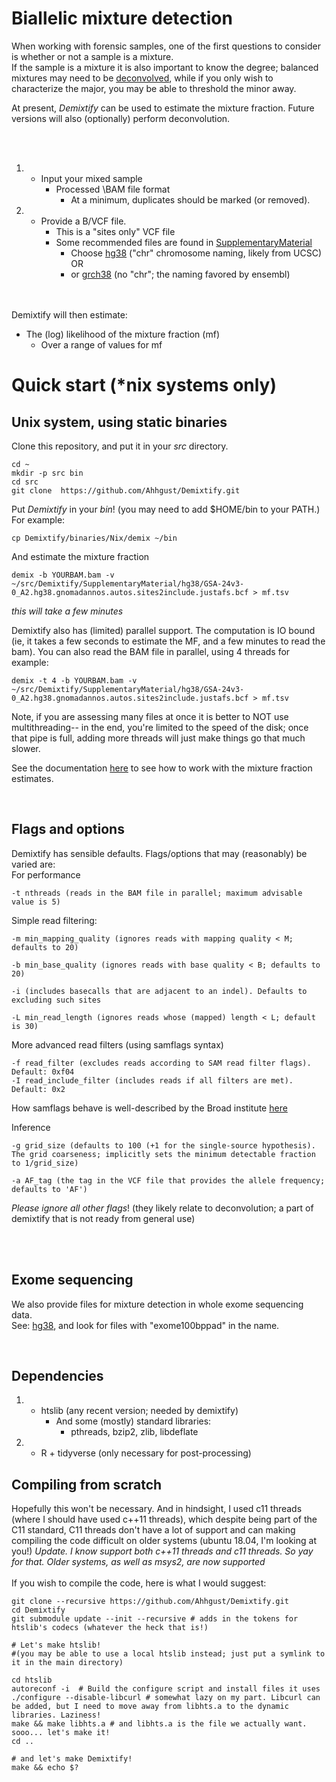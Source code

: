 # Biallelic mixture detection
When working with forensic samples, one of the first questions to consider is whether or not a sample is a mixture. <br>
If the sample is a mixture it is also important to know the degree; balanced mixtures may need to be [deconvolved](Deconvolution.md), while if you only wish to characterize the major, you may be able to threshold the minor away.

At present, _Demixtify_ can be used to estimate the mixture fraction. Future versions will also (optionally) perform deconvolution.

<br>
<br>

1. * Input your mixed sample
     * Processed \BAM file format
       * At a minimum, duplicates should be marked (or removed).
2. * Provide a B/VCF file. 
     * This is a "sites only" VCF file
     * Some recommended files are found in [SupplementaryMaterial](SupplementaryMaterial)
       * Choose [hg38](SupplementaryMaterial/hg38) ("chr" chromosome naming, likely from UCSC) OR
       * or [grch38](SupplementaryMaterial/grch38) (no "chr"; the naming favored by ensembl)
	 

<br>
<br>
Demixtify will then estimate:

* The (log) likelihood of the mixture fraction (mf)
   * Over a range of values for mf

# Quick start (*nix systems only)
## Unix system, using static binaries

Clone this repository, and put it in your _src_ directory.
```
cd ~
mkdir -p src bin
cd src
git clone  https://github.com/Ahhgust/Demixtify.git
```

Put _Demixtify_ in your _bin_! (you may need to add $HOME/bin to your PATH.)
<br>
For example:

```
cp Demixtify/binaries/Nix/demix ~/bin
```

And estimate the mixture fraction
```
demix -b YOURBAM.bam -v ~/src/Demixtify/SupplementaryMaterial/hg38/GSA-24v3-0_A2.hg38.gnomadannos.autos.sites2include.justafs.bcf > mf.tsv
```
_this will take a few minutes_


Demixtify also has (limited) parallel support. The computation is IO bound (ie, it takes a few seconds to estimate the MF, and a few minutes to read the bam).
You can also read the BAM file in parallel, using 4 threads for example:
```
demix -t 4 -b YOURBAM.bam -v ~/src/Demixtify/SupplementaryMaterial/hg38/GSA-24v3-0_A2.hg38.gnomadannos.autos.sites2include.justafs.bcf > mf.tsv
```

Note, if you are assessing many files at once it is better to NOT use multithreading-- in the end, you're limited to the speed of the disk; once that pipe is full,
adding more threads will just make things go that much slower.

See the documentation [here](MFfile.md) to see how to work with the mixture fraction estimates.

<br>

## Flags and options

Demixtify has sensible defaults. Flags/options that may (reasonably) be varied are:<br>
For performance
```
-t nthreads (reads in the BAM file in parallel; maximum advisable value is 5)
```

Simple read filtering:
```
-m min_mapping_quality (ignores reads with mapping quality < M; defaults to 20)
```

```
-b min_base_quality (ignores reads with base quality < B; defaults to 20)
```

```
-i (includes basecalls that are adjacent to an indel). Defaults to excluding such sites
```

```
-L min_read_length (ignores reads whose (mapped) length < L; default is 30)
```

More advanced read filters (using samflags syntax)
```
-f read_filter (excludes reads according to SAM read filter flags). Default: 0xf04
-I read_include_filter (includes reads if all filters are met). Default: 0x2
```
How samflags behave is well-described by the Broad institute [here](https://broadinstitute.github.io/picard/explain-flags.html) 


Inference
```
-g grid_size (defaults to 100 (+1 for the single-source hypothesis). The grid coarseness; implicitly sets the minimum detectable fraction to 1/grid_size) 
```

```
-a AF_tag (the tag in the VCF file that provides the allele frequency; defaults to 'AF')
```



*Please ignore all other flags*! (they likely relate to deconvolution; a part of demixtify that is not ready from general use)



<br>
<br>


## Exome sequencing

We also provide files for mixture detection in whole exome sequencing data.<br>
See: [hg38](SupplementaryMaterial/hg38), and look for files with  "exome100bppad"  in the name.


<br>

## Dependencies
1. * htslib (any recent version; needed by demixtify)
     * And some (mostly) standard libraries:
       * pthreads, bzip2, zlib, libdeflate
2. * R + tidyverse (only necessary for post-processing)

## Compiling from scratch
Hopefully this won't be necessary.
And in hindsight, I used c11 threads (where I should have used c++11 threads),
which despite being part of the C11 standard, C11 threads don't have a lot of support and 
can making compiling the code difficult on older systems (ubuntu 18.04, I'm looking at you!)
*Update. I know support both c++11 threads and c11 threads. So yay for that. Older systems, as well as msys2, are now supported*
<br>
<br>
If you wish to compile the code, here is what I would suggest:
```
git clone --recursive https://github.com/Ahhgust/Demixtify.git
cd Demixtify
git submodule update --init --recursive # adds in the tokens for htslib's codecs (whatever the heck that is!)

# Let's make htslib!
#(you may be able to use a local htslib instead; just put a symlink to it in the main directory)

cd htslib 
autoreconf -i  # Build the configure script and install files it uses
./configure --disable-libcurl # somewhat lazy on my part. Libcurl can be added, but I need to move away from libhts.a to the dynamic libraries. Laziness!
make && make libhts.a # and libhts.a is the file we actually want. sooo... let's make it!
cd ..

# and let's make Demixtify!
make && echo $?

```

